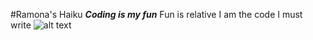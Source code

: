 #Ramona's Haiku
***Coding is my fun***
Fun is relative
I am the code I must write
![alt text](https://i.imgur.com/81qyN1y.jpg)
